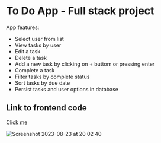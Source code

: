 # To Do App - Full stack project

App features:

-   Select user from list
-   View tasks by user
-   Edit a task
-   Delete a task
-   Add a new task by clicking on + buttom or pressing enter
-   Complete a task
-   Filter tasks by complete status
-   Sort tasks by due date
-   Persist tasks and user options in database

## Link to frontend code
[Click me](https://github.com/anagmrebelo/to-do-app-frontend/)

![Screenshot 2023-08-23 at 20 02 40](https://github.com/anagmrebelo/to-do-app-frontend/assets/66007323/9e3b06d8-b5a4-436a-9d00-c6cf5ef0d165)
